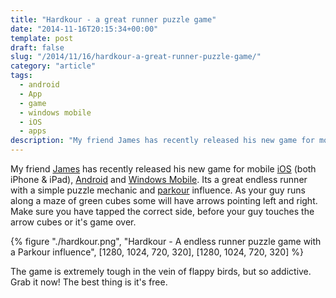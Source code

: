 ```yaml
---
title: "Hardkour - a great runner puzzle game"
date: "2014-11-16T20:15:34+00:00"
template: post
draft: false
slug: "/2014/11/16/hardkour-a-great-runner-puzzle-game/"
category: "article"
tags:
  - android
  - App
  - game
  - windows mobile
  - iOS
  - apps
description: "My friend James has recently released his new game for mobile iOS (both iPhone & iPad), Android and Windows Mobile. It's a great endless runner with a simple puzzle mechanic and parkour influence."
---
```


My friend [James](http://fingerbait.com) has recently released his new game for mobile [iOS](https://itunes.apple.com/nz/app/hardkour/id919039360?mt=8&uo=4&at=10lnRx) (both iPhone &amp; iPad), [Android](http://play.google.com/store/apps/details?id=com.fingerbait.hardkour) and [Windows Mobile](http://www.windowsphone.com/en-us/store/app/hardkour/dde22aa1-264c-4c7f-a0cb-282babf179ee)</a>. Its a great endless runner with a simple puzzle mechanic and [parkour](https://en.wikipedia.org/wiki/Parkour) influence. As your guy runs along a maze of green cubes some will have arrows pointing left and right. Make sure you have tapped the correct side, before your guy touches the arrow cubes or it's game over.

{% figure "./hardkour.png", "Hardkour - A endless runner puzzle game with a Parkour influence", [1280, 1024, 720, 320], [1280, 1024, 720, 320] %}

The game is extremely tough in the vein of flappy birds, but so addictive. Grab it now! The best thing is it's free.
